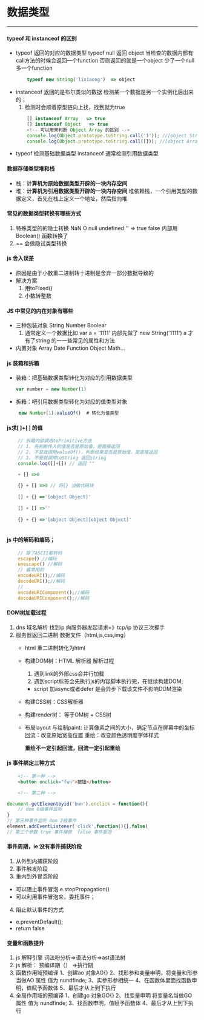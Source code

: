 # 数据类型
***
#### typeof 和 instanceof 的区别
- typeof 返回的对应的数据类型 typeof null 返回 object 
    当检查的数据内部有call方法的时候会返回一个function 否则返回的就是一个object
    少了一个null 多一个function
    ```js
        typeof new String('lixiaong')  => object
    ```
- instanceof 返回的是布尔类似的数据  检测某一个数据是另一个实例化后出来的；
    1. 检测时会顺着原型链向上找，找到就为true
    ```js
        [] instanceof Array   => true
        [] instanceof Object   => true
        <!-- 可以用来判断 Object Array 的区别 -->
        console.log(Object.prototype.toString.call('1')); //[object String]
        console.log(Object.prototype.toString.call([])); //[object Array]
    ```
- typeof 检测基础数据类型 instanceof 通常检测引用数据类型
#### 数据存储类型堆和栈
- 栈：**计算机为原始数据类型开辟的一块内存空间**
- 堆：**计算机为引用数据类型开辟的一块内存空间**
    堆依赖栈，一个引用类型的数据定义，首先在栈上定义一个地址，然后指向堆
#### 常见的数据类型转换有哪些方式
1. 特殊类型的的隐士转换  NaN O null undefined '' => true false 内部用Boolean() 函数转换了
2. == 会做隐试类型转换
#### js 舍入误差
+ 原因是由于小数重二进制转十进制是舍弃一部分数据导致的
+ 解决方案
    1. 用toFixed()
    2. 小数转整数
#### JS 中常见的内在对象有哪些
+ 三种包装对象 String Number Boolear
    1. 通常定义一个数据比如 var a = '1111' 内部先做了 new String('1111')  a 才有了string 的一一些常见的属性和方法
+ 内置对象 Array Date Function Object Math...
#### js 装箱和拆箱
+ 装箱：把基础数据类型转化为对应的引用数据类型
    ```js
    var number = new Number(1)
    ```
+ 拆箱：吧引用数据类型转化为对应的值类型对象
    

   ```js
    new Number(1).valueOf()  # 转化为值类型
   ```
#### js求[ ]+[ ] 的值
```js
    // 拆箱内部调用toPrimitive方法
    // 1. 先判断传入的值是否是原始值，是直接返回
    // 2. 不是就调用valueOf()，判断结果是否是原始值，是直接返回
    // 3. 不是就调用toString 返回string    
    console.log([]+[]) // 返回 ""

    + [] =>0
    
    {} + [] =>0 // 将{} 当做代码块
    
    [] + {} =>'[object Object]'
    
    [] + [] =>''
    
    {} + {} =>'[object Object][object Object]'
    
```
#### js 中的解码和编码；
```js
    // 除了ASCII都转码
    escape() //编码
    unescape() //解码   
    // 最常用的
    encodeURI();//编码
    decodeURI();//解码
    //
    encodeURIComponent();//编码
    decodeURIComponent();//解码

```
#### DOM树加载过程
1. dns 域名解析 找到ip 向服务器发起请求=》tcp/ip 协议三次握手
2. 服务器返回二进制 数据文件（html,js,css,img）
    + html 重二进制转化为html
    + 构建DOM树：HTML 解析器
        解析过程
        1. 遇到link的外部css会并行加载
        2. 遇到script标签会先执行js的内容脚本执行完，在继续构建DOM;
        + script 加async或者defer 是会异步下载该文件不影响DOM渲染
    + 构建CSS树：CSS解析器
    + 构建render树： 等于OM树 + CSS树
    + 布局layout 与绘制paint:
        计算像素之间的大小，确定节点在屏幕中的坐标
        回流：改变原始宽高位置
        重绘：改变颜色透明度字体样式

        **重绘不一定引起回流，回流一定引起重绘**

#### js 事件绑定三种方式
```html
    <!-- 第一种 -->
    <button onclick="fun">按钮</button>

    <!-- 第二种 -->
```
```js
document.getElementbyid('bun').onclick = function(){
    // dom 0级事件监听
}
// 第三种事件监听 dom 2级事件
element.addEventListener('click',function(){},false)
// 第三个参数 true 事件捕获  false 事件冒泡
```
#### 事件周期，ie 没有事件捕获阶段
1. 从外到内捕获阶段
2. 事件触发阶段
3. 重内到外冒泡阶段
- 可以阻止事件冒泡 e.stopPropagation()
- 可以利用事件冒泡来，委托事件；
4. 阻止默认事件的方式
- e.preventDefault();
- return false
#### 变量和函数提升
1. js 解释引擎  词法粉分析=>语法分析=>ast语法树
2. js 解析： 预编译期（） =>执行期
3. 函数作用域预编译
    1、创建ao 对象AO{}
    2、找形参和变量申明，将变量和形参当做AO  属性 值为 nundfinde;
    3、实参形参相统一
    4、在函数体里面找函数申明，值赋予函数体
    5、最后才从上到下执行
4. 全局作用域的预编译
    1、创建go 对象GO{}
    2、找变量申明 将变量名当做GO  属性 值为 nundfinde;
    3、找函数申明，值赋予函数体
    4、最后才从上到下执行




